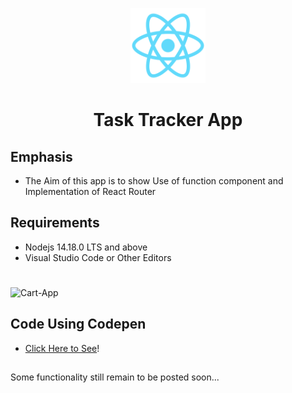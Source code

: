 

<p align="center"><img src="https://github.com/VishalMakwana23/React-Task-Tracker/blob/main/src/logo512.png" width="120" alt="React Icons">   </p>


<h1 align="center">Task Tracker App</h1>


## Emphasis

- The Aim of this app is to show Use of function component and Implementation of React Router


## Requirements
- Nodejs 14.18.0 LTS and above
- Visual Studio Code or Other Editors
#

![Cart-App](https://user-images.githubusercontent.com/70998696/146641594-dd66eab1-0277-426d-aad3-95236a573d4b.png)

## Code Using Codepen

- [Click Here to See](https://codepen.io/vishalmakwanaa/pen/WNZGKPx)!


##

Some functionality still remain to be posted soon...
